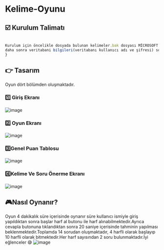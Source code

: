 # Kelime-Oyunu
 ## :ballot_box_with_check: Kurulum Talimatı
```javascript

Kurulum için öncelikle dosyada bulunan kelimeler.bak dosyası MİCROSOFT  SQL SERVER MANAGEMENT  STUDİO  aracılığıyla veritabanı(kelime.bak) dosyası import edilir
daha sonra veritabani bilgileri(veritabanı kullanıcı adı ve şifresi) sql.cs dosyasına girilir ve kelimeoyun.exe çalıştırılır.
}
```
## :point_right: **Tasarım**
Oyun dört bölümden oluşmaktadır.
### :one: **Giriş Ekranı**
![image](https://user-images.githubusercontent.com/44025618/114556798-bb260280-9c71-11eb-8d26-c26ba51fb639.png)
### 2️⃣ **Oyun Ekranı**
![image](https://user-images.githubusercontent.com/44025618/114556916-d85ad100-9c71-11eb-81ef-12155f5ca91f.png)
### 3️⃣**Genel Puan Tablosu**
![image](https://user-images.githubusercontent.com/44025618/114557095-ffb19e00-9c71-11eb-8d4a-572278959986.png)
### 4️⃣**Kelime Ve Soru Önerme Ekranı**
![image](https://user-images.githubusercontent.com/44025618/114557172-15bf5e80-9c72-11eb-8a1b-4f06d0e51dcb.png)

## :video_game:**Nasıl Oynanır?**
Oyun 4 dakikalık süre içerisinde oynanır süre kullanıcı ismiyle giriş yapıldıktan sonra başlar harf al butonu ile harf alınabilmektedir.Ayrıca cevapla  butonuna tıklandıktan sonra 20 saniye içerisinde tahminin yapılması beklenmektedir.Toplamda 14 sorudan oluşmaktadır, 4 harfli olarak başlayıp 10 harfli olarak bitmektedir.Her harf sayısından 2 soru bulunmaktadır.İyi eğlenceler 😅
![image](https://user-images.githubusercontent.com/44025618/114556916-d85ad100-9c71-11eb-81ef-12155f5ca91f.png)






